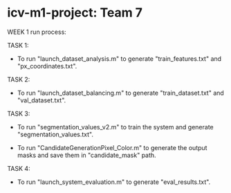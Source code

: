 # icv-m1-project: Team 7
WEEK 1 run process:

TASK 1: 

- To run "launch_dataset_analysis.m" to generate "train_features.txt" and "px_coordinates.txt".

TASK 2: 

- To run "launch_dataset_balancing.m" to generate "train_dataset.txt" and "val_dataset.txt".

TASK 3: 

- To run "segmentation_values_v2.m" to train the system and generate "segmentation_values.txt".

- To run "CandidateGenerationPixel_Color.m" to generate the output masks and save them in "candidate_mask" path.
        
TASK 4: 

- To run "launch_system_evaluation.m" to generate "eval_results.txt".
